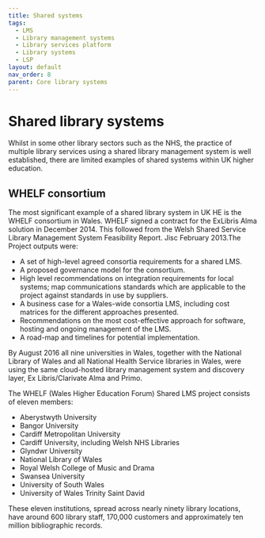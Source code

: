 ```yaml
---
title: Shared systems
tags:
  - LMS
  - Library management systems
  - Library services platform
  - Library systems
  - LSP
layout: default
nav_order: 8
parent: Core library systems
---
```


# Shared library systems

Whilst in some other library sectors such as the NHS, the practice of multiple library services using a shared library management system is well established, there are limited examples of shared systems within UK higher education.

## WHELF consortium

The most significant example of a shared library system in UK HE is the WHELF consortium in Wales. WHELF signed a contract for the ExLibris Alma solution in December 2014. This followed from the Welsh Shared Service Library Management System Feasibility Report. Jisc February 2013.The Project outputs were:

- A set of high-level agreed consortia requirements for a shared LMS.
- A proposed governance model for the consortium.
- High level recommendations on integration requirements for local systems; map communications standards which are applicable to the project against standards in use by suppliers.
- A business case for a Wales-wide consortia LMS, including cost matrices for the different approaches presented.
- Recommendations on the most cost-effective approach for software, hosting and ongoing management of the LMS.
- A road-map and timelines for potential implementation.

By August 2016 all nine universities in Wales, together with the National Library of Wales and all National Health Service libraries in Wales, were using the same cloud-hosted library management system and discovery layer, Ex Libris/Clarivate Alma and Primo.

The WHELF (Wales Higher Education Forum) Shared LMS project consists of eleven members:

- Aberystwyth University
- Bangor University
- Cardiff Metropolitan University
- Cardiff University, including Welsh NHS Libraries
- Glyndwr University
- National Library of Wales
- Royal Welsh College of Music and Drama
- Swansea University
- University of South Wales
- University of Wales Trinity Saint David

These eleven institutions, spread across nearly ninety library locations, have around 600 library staff, 170,000 customers and approximately ten million bibliographic records.
